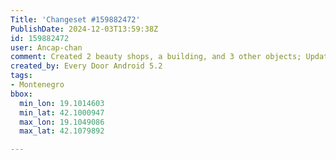 ```yaml
---
Title: 'Changeset #159882472'
PublishDate: 2024-12-03T13:59:38Z
id: 159882472
user: Ancap-chan
comment: Created 2 beauty shops, a building, and 3 other objects; Updated 24 buildings, 8 apartments buildings, and 3 other objects
created_by: Every Door Android 5.2
tags:
- Montenegro
bbox:
  min_lon: 19.1014603
  min_lat: 42.1000947
  max_lon: 19.1049086
  max_lat: 42.1079892

---
```

